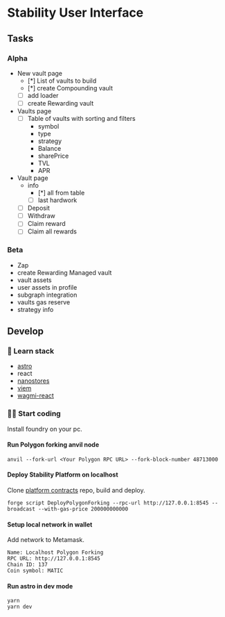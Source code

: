 # Stability User Interface

## Tasks

### Alpha

- New vault page
  - [*] List of vaults to build
  - [*] create Compounding vault
  - [ ] add loader
  - [ ] create Rewarding vault
- Vaults page
  - [ ] Table of vaults with sorting and filters
    - symbol
    - type
    - strategy
    - Balance
    - sharePrice
    - TVL
    - APR
- Vault page
  - info
    - [*] all from table
    - [ ] last hardwork
  - [ ] Deposit
  - [ ] Withdraw
  - [ ] Claim reward
  - [ ] Claim all rewards

### Beta

- Zap
- create Rewarding Managed vault
- vault assets
- user assets in profile
- subgraph integration
- vaults gas reserve
- strategy info

## Develop

### 👀 Learn stack

- [astro](https://docs.astro.build/en/getting-started/)
- react
- [nanostores](https://github.com/nanostores/nanostores)
- [viem](https://viem.sh/docs/getting-started.html)
- [wagmi-react](https://wagmi.sh/react/getting-started)

### 🧑‍🚀 Start coding

Install foundry on your pc.

#### Run Polygon forking anvil node

```
anvil --fork-url <Your Polygon RPC URL> --fork-block-number 48713000
```

#### Deploy Stability Platform on localhost

Clone [platform contracts](https://github.com/stabilitydao/v2) repo, build and deploy.

```
forge script DeployPolygonForking --rpc-url http://127.0.0.1:8545 --broadcast --with-gas-price 200000000000
```

#### Setup local network in wallet

Add network to Metamask.

```
Name: Localhost Polygon Forking
RPC URL: http://127.0.0.1:8545
Chain ID: 137
Coin symbol: MATIC
```

#### Run astro in dev mode

```
yarn
yarn dev
```
